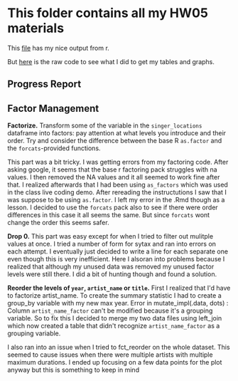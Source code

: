 # This folder contains all my HW05 materials



This [file](https://github.com/Jenncscampbell/STAT545-hw-Campbell-Jennifer/blob/master/hw05/hw5.md) has my nice output from r. 

But [here](https://github.com/Jenncscampbell/STAT545-hw-Campbell-Jennifer/blob/master/hw05/hw5.Rmd) is the raw code to see what I did to get my tables and graphs.



## Progress Report

## Factor Management

**Factorize.** Transform some of the variable in the `singer_locations` dataframe into factors: pay attention at what levels you introduce and their order. Try and consider the difference between the base R `as.factor` and the `forcats`-provided functions.

This part was a bit tricky. I was getting errors from my factoring code. After asking google, it seems that the base r factoring pack struggles with na values. I then removed the NA values and it all seemed to work fine after that. I realized afterwards that I had been using `as_factors` which was used in the class live coding demo. After rereading the instructutions I saw that I was suppose to be using `as.factor`. I left my error in the .Rmd though as a lesson. I decided to use the `forcats` pack also to see if there were order differences in this case it all seems the same. But since `forcats` wont change the order this seems safer. 


**Drop 0.** This part was easy except for when I tried to filter out mulitple values at once. I tried a number of form for sytax and ran into errors on each attempt. I eventually just decided to write a line for each separate one even though this is very inefficient.  Here I alsoran into problems because I realized that although my unused data was removed my unused factor levels were still there. I did a bit of hunting though and found a solution. 

**Reorder the levels of `year`, `artist_name` or `title`.** First I realized that I'd have to factorize artist_name. To create the summary statistic I had to create a group_by variable with my new max year. 
Error in mutate_impl(.data, dots) : Column `artist_name_factor` can't be modified because it's a grouping variable. So to fix this I decided to merge my two data files using left_join which now created a table that didn't recognize `artist_name_factor` as a grouping variable. 

I also ran into an issue when I tried to fct_reorder on the whole dataset. This seemed to cause issues when there were multiple artists with multiple maximum durations. I ended up focusing on a few data points for the plot anyway but this is something to keep in mind 